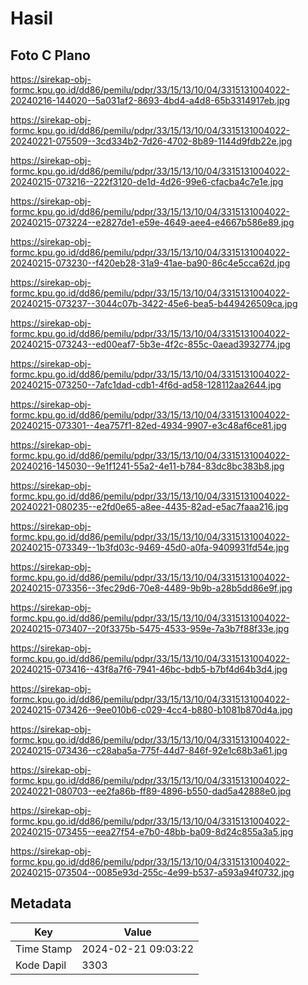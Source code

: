 # Hasil

## Foto C Plano

https://sirekap-obj-formc.kpu.go.id/dd86/pemilu/pdpr/33/15/13/10/04/3315131004022-20240216-144020--5a031af2-8693-4bd4-a4d8-65b3314917eb.jpg

https://sirekap-obj-formc.kpu.go.id/dd86/pemilu/pdpr/33/15/13/10/04/3315131004022-20240221-075509--3cd334b2-7d26-4702-8b89-1144d9fdb22e.jpg

https://sirekap-obj-formc.kpu.go.id/dd86/pemilu/pdpr/33/15/13/10/04/3315131004022-20240215-073216--222f3120-de1d-4d26-99e6-cfacba4c7e1e.jpg

https://sirekap-obj-formc.kpu.go.id/dd86/pemilu/pdpr/33/15/13/10/04/3315131004022-20240215-073224--e2827de1-e59e-4649-aee4-e4667b586e89.jpg

https://sirekap-obj-formc.kpu.go.id/dd86/pemilu/pdpr/33/15/13/10/04/3315131004022-20240215-073230--f420eb28-31a9-41ae-ba90-86c4e5cca62d.jpg

https://sirekap-obj-formc.kpu.go.id/dd86/pemilu/pdpr/33/15/13/10/04/3315131004022-20240215-073237--3044c07b-3422-45e6-bea5-b449426509ca.jpg

https://sirekap-obj-formc.kpu.go.id/dd86/pemilu/pdpr/33/15/13/10/04/3315131004022-20240215-073243--ed00eaf7-5b3e-4f2c-855c-0aead3932774.jpg

https://sirekap-obj-formc.kpu.go.id/dd86/pemilu/pdpr/33/15/13/10/04/3315131004022-20240215-073250--7afc1dad-cdb1-4f6d-ad58-128112aa2644.jpg

https://sirekap-obj-formc.kpu.go.id/dd86/pemilu/pdpr/33/15/13/10/04/3315131004022-20240215-073301--4ea757f1-82ed-4934-9907-e3c48af6ce81.jpg

https://sirekap-obj-formc.kpu.go.id/dd86/pemilu/pdpr/33/15/13/10/04/3315131004022-20240216-145030--9e1f1241-55a2-4e11-b784-83dc8bc383b8.jpg

https://sirekap-obj-formc.kpu.go.id/dd86/pemilu/pdpr/33/15/13/10/04/3315131004022-20240221-080235--e2fd0e65-a8ee-4435-82ad-e5ac7faaa216.jpg

https://sirekap-obj-formc.kpu.go.id/dd86/pemilu/pdpr/33/15/13/10/04/3315131004022-20240215-073349--1b3fd03c-9469-45d0-a0fa-9409931fd54e.jpg

https://sirekap-obj-formc.kpu.go.id/dd86/pemilu/pdpr/33/15/13/10/04/3315131004022-20240215-073356--3fec29d6-70e8-4489-9b9b-a28b5dd86e9f.jpg

https://sirekap-obj-formc.kpu.go.id/dd86/pemilu/pdpr/33/15/13/10/04/3315131004022-20240215-073407--20f3375b-5475-4533-959e-7a3b7f88f33e.jpg

https://sirekap-obj-formc.kpu.go.id/dd86/pemilu/pdpr/33/15/13/10/04/3315131004022-20240215-073416--43f8a7f6-7941-46bc-bdb5-b7bf4d64b3d4.jpg

https://sirekap-obj-formc.kpu.go.id/dd86/pemilu/pdpr/33/15/13/10/04/3315131004022-20240215-073426--9ee010b6-c029-4cc4-b880-b1081b870d4a.jpg

https://sirekap-obj-formc.kpu.go.id/dd86/pemilu/pdpr/33/15/13/10/04/3315131004022-20240215-073436--c28aba5a-775f-44d7-846f-92e1c68b3a61.jpg

https://sirekap-obj-formc.kpu.go.id/dd86/pemilu/pdpr/33/15/13/10/04/3315131004022-20240221-080703--ee2fa86b-ff89-4896-b550-dad5a42888e0.jpg

https://sirekap-obj-formc.kpu.go.id/dd86/pemilu/pdpr/33/15/13/10/04/3315131004022-20240215-073455--eea27f54-e7b0-48bb-ba09-8d24c855a3a5.jpg

https://sirekap-obj-formc.kpu.go.id/dd86/pemilu/pdpr/33/15/13/10/04/3315131004022-20240215-073504--0085e93d-255c-4e99-b537-a593a94f0732.jpg


## Metadata

| Key        | Value               |
| ---------- | ------------------- |
| Time Stamp | 2024-02-21 09:03:22 |
| Kode Dapil | 3303                |



